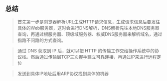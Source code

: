 ## 总结
> 首先第一步是浏览器解析URL生成HTTP请求信息，生成请求信息后要发往具体的Web服务器，这时会进行DNS解析，DNS解析先往本地DNS服务器查询，再通过根服务器、顶级域服务器、权威DNS服务器来解析域名，通过指路不问路的方式查询。

> 通过 DNS 获取到 IP 后，就可以把 HTTP 的传输工作交给操作系统中的协议栈。然后通过传输层TCP三次握手建立可靠连接，再通过IP来进行远程定位

> 发送到具体IP地址后用ARP协议找到具体的机器